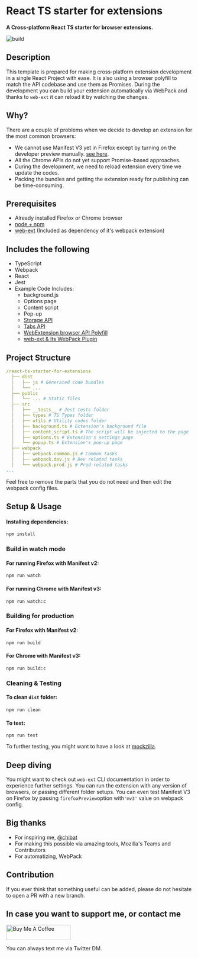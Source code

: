 # React TS starter for extensions

**A Cross-platform React TS starter for browser extensions.**

![build](https://github.com/mcanvar/react-ts-starter-for-extensions/workflows/build/badge.svg)

## Description

This template is prepared for making cross-platform extension
development in a single React Project with ease. It is also using a browser
polyfill to match the API codebase and use them as Promises. During the
development you can build your extension automatically via WebPack and
thanks to `web-ext` it can reload it by watching the changes.

## Why?

There are a couple of problems when we decide to develop an extension for the most common browsers:

- We cannot use Manifest V3 yet in Firefox except by turning on the developer preview
  manually. [see here](https://extensionworkshop.com/documentation/develop/manifest-v3-migration-guide/).
- All the Chrome APIs do not yet support Promise-based approaches.
- During the development, we need to reload extension every time we update the codes.
- Packing the bundles and getting the extension ready for publishing can be time-consuming.

## Prerequisites

- Already installed Firefox or Chrome browser
- [node + npm](https://nodejs.org/)
- [web-ext](https://extensionworkshop.com/documentation/develop/getting-started-with-web-ext/) (Included as dependency of it's webpack extension)

## Includes the following

- TypeScript
- Webpack
- React
- Jest
- Example Code Includes:
  - background.js
  - Options page
  - Content script
  - Pop-up
  - [Storage API](https://developer.mozilla.org/en-US/docs/Mozilla/Add-ons/WebExtensions/API/storage/local)
  - [Tabs API](https://developer.mozilla.org/en-US/docs/Mozilla/Add-ons/WebExtensions/API/tabs)
  - [WebExtension browser API Polyfill](https://github.com/mozilla/webextension-polyfill)
  - [web-ext & Its WebPack Plugin](https://github.com/mozilla/web-ext)

## Project Structure

```yaml
/react-ts-starter-for-extensions
  ├── dist
  │   ├── js # Generated code bundles
  │   └── ...
  ├── public
  │   └── ... # Static files
  ├── src
  │   ├── __tests__ # Jest tests folder
  │   ├── types # TS Types folder
  │   ├── utils # Utility codes folder
  │   ├── background.ts # Extension's background file
  │   ├── content_script.ts # The script will be injected to the page
  │   ├── options.ts # Extension's settings page
  │   └── popup.ts # Extension's pop-up page
  ├── webpack
  │   ├── webpack.common.js # Common tasks
  │   ├── webpack.dev.js # Dev related tasks
  │   └── webpack.prod.js # Prod related tasks
...
```

Feel free to remove the parts that you do not need and
then edit the webpack config files.

## Setup & Usage

#### Installing dependencies:

```
npm install
```

### Build in watch mode

#### For running Firefox with Manifest v2:

```
npm run watch
```

#### For running Chrome with Manifest v3:

```
npm run watch:c
```

### Building for production

#### For Firefox with Manifest v2:

```
npm run build
```

#### For Chrome with Manifest v3:

```
npm run build:c
```

### Cleaning & Testing

#### To clean `dist` folder:

```
npm run clean
```

#### To test:

```
npm run test
```

To further testing, you might want to have a look
at [mockzilla](https://lusito.github.io/mockzilla-webextension/setup.html).

## Deep diving

You might want to check out `web-ext` CLI documentation in order to experience
further settings. You can run the extension with any version of browsers,
or passing different folder setups. You can even test Manifest V3 on Firefox by
passing `firefoxPreview`option with`'mv3'` value on webpack config.

## Big thanks

- For inspiring me, [@chibat](https://github.com/chibat/chrome-extension-typescript-starter)
- For making this possible via amazing tools, Mozilla's Teams and Contributors
- For automatizing, WebPack

## Contribution

If you ever think that something useful can be added, please do not
hesitate to open a PR with a new branch.

## In case you want to support me, or contact me

<a href="https://www.buymeacoffee.com/roniemartinez" target="_blank"><img src="https://cdn.buymeacoffee.com/buttons/default-orange.png" alt="Buy Me A Coffee" height="41" width="174"></a>

You can always text me via Twitter DM.
